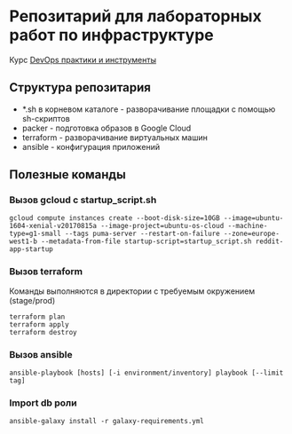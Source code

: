 # Репозитарий для лабораторных работ по инфраструктуре
Курс [DevOps практики и инструменты](http://otus.ru/lessons/devops-praktiki-i-instrumenty/)

## Структура репозитария
* *.sh в корневом каталоге - разворачивание площадки с помощью sh-скриптов
* packer - подготовка образов в Google Cloud
* terraform - разворачивание виртуальных машин
* ansible - конфигурация приложений

## Полезные команды

### Вызов gcloud c startup_script.sh

```
gcloud compute instances create --boot-disk-size=10GB --image=ubuntu-1604-xenial-v20170815a --image-project=ubuntu-os-cloud --machine-type=g1-small --tags puma-server --restart-on-failure --zone=europe-west1-b --metadata-from-file startup-script=startup_script.sh reddit-app-startup
```

### Вызов terraform

Команды выполняются в директории с требуемым окружением (stage/prod)

```
terraform plan
terraform apply
terraform destroy
```

### Вызов ansible

```
ansible-playbook [hosts] [-i environment/inventory] playbook [--limit tag]
```

### Import db роли

```
ansible-galaxy install -r galaxy-requirements.yml
```

